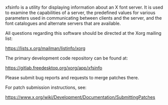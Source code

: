 xfsinfo is a utility for displaying information about an X font server.
It is used to examine the capabilities of a server, the predefined values
for various parameters used in communicating between clients and the server,
and the font catalogues and alternate servers that are available.

All questions regarding this software should be directed at the
Xorg mailing list:

  https://lists.x.org/mailman/listinfo/xorg

The primary development code repository can be found at:

  https://gitlab.freedesktop.org/xorg/app/xfsinfo

Please submit bug reports and requests to merge patches there.

For patch submission instructions, see:

  https://www.x.org/wiki/Development/Documentation/SubmittingPatches

